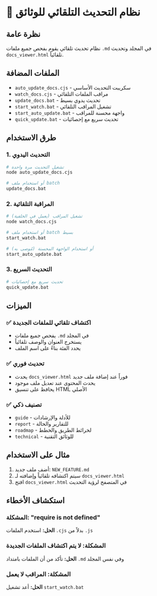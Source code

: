 # 🔄 نظام التحديث التلقائي للوثائق

## نظرة عامة
نظام تحديث تلقائي يقوم بفحص جميع ملفات `.md` في المجلد وتحديث `docs_viewer.html` تلقائياً.

## الملفات المضافة
- `auto_update_docs.cjs` - سكريبت التحديث الأساسي
- `watch_docs.cjs` - مراقب الملفات التلقائي
- `update_docs.bat` - تحديث يدوي بسيط
- `start_watch.bat` - تشغيل المراقب التلقائي
- `start_auto_update.bat` - واجهة محسنة للمراقب
- `quick_update.bat` - تحديث سريع مع إحصائيات

## طرق الاستخدام

### 1. التحديث اليدوي
```bash
# تشغيل التحديث مرة واحدة
node auto_update_docs.cjs

# أو استخدام ملف batch
update_docs.bat
```

### 2. المراقبة التلقائية
```bash
# تشغيل المراقب (يعمل في الخلفية)
node watch_docs.cjs

# أو استخدام ملف batch بسيط
start_watch.bat

# أو استخدام الواجهة المحسنة (مُوصى به)
start_auto_update.bat
```

### 3. التحديث السريع
```bash
# تحديث سريع مع إحصائيات
quick_update.bat
```

## الميزات

### ✅ اكتشاف تلقائي للملفات الجديدة
- يفحص جميع ملفات `.md` في المجلد
- يستخرج العنوان والوصف تلقائياً
- يحدد الفئة بناءً على اسم الملف

### ✅ تحديث فوري
- يحدث `docs_viewer.html` فوراً عند إضافة ملف جديد
- يحدث المحتوى عند تعديل ملف موجود
- يحافظ على تنسيق HTML الأصلي

### ✅ تصنيف ذكي
- `guide` - للأدلة والإرشادات
- `report` - للتقارير والحالة
- `roadmap` - لخرائط الطريق والخطط
- `technical` - للوثائق التقنية

## مثال على الاستخدام

1. أضف ملف جديد: `NEW_FEATURE.md`
2. سيتم اكتشافه تلقائياً وإضافته لـ `docs_viewer.html`
3. افتح `docs_viewer.html` في المتصفح لرؤية التحديث

## استكشاف الأخطاء

### المشكلة: "require is not defined"
**الحل:** استخدم الملفات `.cjs` بدلاً من `.js`

### المشكلة: لا يتم اكتشاف الملفات الجديدة
**الحل:** تأكد من أن الملفات بامتداد `.md` وفي نفس المجلد

### المشكلة: المراقب لا يعمل
**الحل:** أعد تشغيل `start_watch.bat`